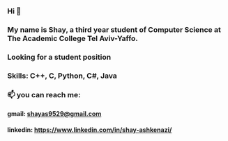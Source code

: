 ### Hi 👋
### My name is Shay, a third year student of Computer Science at The Academic College Tel Aviv-Yaffo.
### Looking for a student position
### Skills: C++, C, Python, C#, Java
### 📫 you can reach me:
#### gmail: shayas9529@gmail.com
#### linkedin: https://www.linkedin.com/in/shay-ashkenazi/

<!--
**shayashkenazi/shayashkenazi** is a ✨ _special_ ✨ repository because its `README.md` (this file) appears on your GitHub profile.

Here are some ideas to get you started:

- 🔭 I’m currently working on ...
- 🌱 I’m currently learning ...
- 👯 I’m looking to collaborate on ...
- 🤔 I’m looking for help with ...
- 💬 Ask me about ...
- 📫 How to reach me: ...
- 😄 Pronouns: ...
- ⚡ Fun fact: ...
-->
